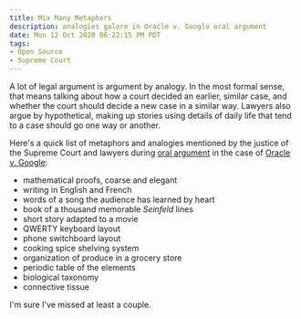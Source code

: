 ```yaml
---
title: Mix Many Metaphors
description: analogies galore in Oracle v. Google oral argument
date: Mon 12 Oct 2020 06:22:15 PM PDT
tags:
- Open Source
- Supreme Court
---
```


A lot of legal argument is argument by analogy.  In the most formal sense, that means talking about how a court decided an earlier, similar case, and whether the court should decide a new case in a similar way.  Lawyers also argue by hypothetical, making up stories using details of daily life that tend to a case should go one way or another.

Here's a quick list of metaphors and analogies mentioned by the justice of the Supreme Court and lawyers during [oral argument](https://www.supremecourt.gov/oral_arguments/audio/2020/18-956) in the case of [Oracle v. Google](https://en.wikipedia.org/wiki/Google_LLC_v._Oracle_America,_Inc.):

- mathematical proofs, coarse and elegant
- writing in English and French
- words of a song the audience has learned by heart
- book of a thousand memorable _Seinfeld_ lines
- short story adapted to a movie
- QWERTY keyboard layout
- phone switchboard layout
- cooking spice shelving system
- organization of produce in a grocery store
- periodic table of the elements
- biological taxonomy
- connective tissue

I'm sure I've missed at least a couple.
